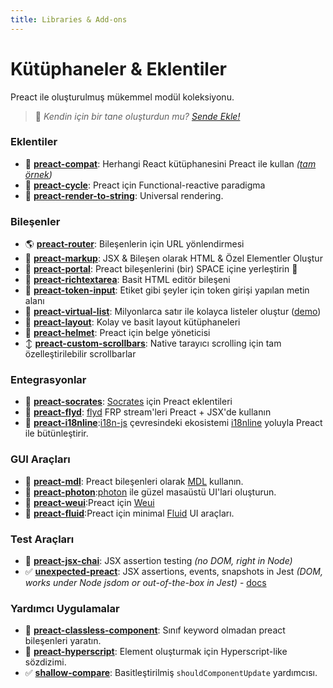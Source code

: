```yaml
---
title: Libraries & Add-ons
---
```


# Kütüphaneler & Eklentiler

Preact ile oluşturulmuş mükemmel modül koleksiyonu.
> :information_desk_person: _Kendin için bir tane oluşturdun mu?
> [Sende Ekle!](https://github.com/preactjs/preact-www/blob/master/content/tr/about/libraries-addons.md)_

### Eklentiler
- :raised_hands: **[preact-compat](https://github.com/preactjs/preact-compat)**: Herhangi React kütüphanesini Preact ile kullan *([tam örnek](https://github.com/developit/preact-compat-example))*
- :repeat: **[preact-cycle](https://github.com/developit/preact-cycle)**: Preact için Functional-reactive paradigma
- :page_facing_up: **[preact-render-to-string](https://github.com/preactjs/preact-render-to-string)**: Universal rendering.

### Bileşenler
- :earth_americas: **[preact-router](https://github.com/preactjs/preact-router)**: Bileşenlerin için URL yönlendirmesi
- :bookmark_tabs: **[preact-markup](https://github.com/developit/preact-markup)**: JSX & Bileşen olarak HTML & Özel Elementler Oluştur
- :satellite: **[preact-portal](https://github.com/developit/preact-portal)**: Preact bileşenlerini (bir) SPACE içine yerleştirin :milky_way:
- :pencil: **[preact-richtextarea](https://github.com/developit/preact-richtextarea)**: Basit HTML editör bileşeni
- :bookmark: **[preact-token-input](https://github.com/developit/preact-token-input)**: Etiket gibi şeyler için token girişi yapılan metin alanı
- :card_index: **[preact-virtual-list](https://github.com/developit/preact-virtual-list)**: Milyonlarca satır ile kolayca listeler oluştur ([demo](https://jsfiddle.net/developit/qqan9pdo/))
- :triangular_ruler: **[preact-layout](https://download.github.io/preact-layout/)**: Kolay ve basit layout kütüphaneleri
- :construction_worker: **[preact-helmet](https://github.com/download/preact-helmet)**: Preact için belge yöneticisi
- :arrow_up_down: **[preact-custom-scrollbars](https://github.com/lucafalasco/preact-custom-scrollbars)**: Native tarayıcı scrolling için tam özelleştirilebilir scrollbarlar

### Entegrasyonlar
- :thought_balloon: **[preact-socrates](https://github.com/matthewmueller/preact-socrates)**: [Socrates](http://github.com/matthewmueller/socrates) için Preact eklentileri
- :rowboat: **[preact-flyd](https://github.com/xialvjun/preact-flyd)**: [flyd](https://github.com/paldepind/flyd) FRP stream'leri Preact + JSX'de kullanın
- :speech_balloon: **[preact-i18nline](https://github.com/download/preact-i18nline)**:[i18n-js](https://github.com/everydayhero/i18n-js) çevresindeki ekosistemi [i18nline](https://github.com/download/i18nline) yoluyla Preact ile bütünleştirir.


### GUI Araçları
- :white_square_button: **[preact-mdl](https://github.com/developit/preact-mdl)**: Preact bileşenleri olarak [MDL](https://getmdl.io) kullanın.
- :rocket: **[preact-photon](https://github.com/developit/preact-photon)**:[photon](http://photonkit.com) ile güzel masaüstü UI'lari oluşturun.
- :penguin: **[preact-weui](https://github.com/afeiship/preact-weui)**:Preact için [Weui](https://github.com/afeiship/preact-weui)
- 💅 **[preact-fluid](https://github.com/ajainvivek/preact-fluid)**:Preact için minimal [Fluid](https://github.com/ajainvivek/preact-fluid) UI araçları.

### Test Araçları
- :microscope: **[preact-jsx-chai](https://github.com/developit/preact-jsx-chai)**: JSX assertion testing _(no DOM, right in Node)_
- :white_check_mark: **[unexpected-preact](https://github.com/bruderstein/unexpected-preact)**: JSX assertions, events, snapshots in Jest _(DOM, works under Node jsdom or out-of-the-box in Jest)_ - [docs](https://bruderstein.github.io/unexpected-preact/)


### Yardımcı Uygulamalar

- :tophat: **[preact-classless-component](https://github.com/ld0rman/preact-classless-component)**: Sınıf keyword olmadan preact bileşenleri yaratın.
- :hammer: **[preact-hyperscript](https://github.com/queckezz/preact-hyperscript)**: Element oluşturmak için Hyperscript-like sözdizimi.
- :white_check_mark: **[shallow-compare](https://github.com/tkh44/shallow-compare)**: Basitleştirilmiş `shouldComponentUpdate` yardımcısı.
